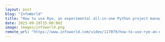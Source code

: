 ```yaml
---
layout: post
blog: "InfoWorld"
title: "How to use Rye, an experimental all-in-one Python project management tool"
date: 2023-09-28T15:00:00Z
image: images/infoworld.png
remote_url: "https://www.infoworld.com/video/117079/how-to-use-rye-an-experimental-all-in-one-python-project-management-tool#tk.rss_applicationdevelopment"
---
```

